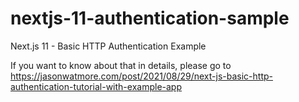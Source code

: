 # nextjs-11-authentication-sample

Next.js 11 - Basic HTTP Authentication Example

If you want to know about that in details, please go to https://jasonwatmore.com/post/2021/08/29/next-js-basic-http-authentication-tutorial-with-example-app
